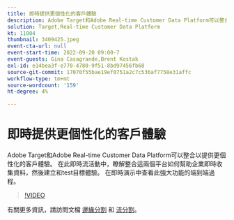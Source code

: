 ```yaml
---
title: 即時提供更個性化的客戶體驗
description: Adobe Target和Adobe Real-time Customer Data Platform可以整合，以提供更個性化的客戶體驗。 在此即時流活動中，瞭解整合這兩個平台如何幫助企業即時收集資料，然後建立和test目標體驗。 在即時演示中查看此強大功能的端到端過程。
solution: Target,Real-time Customer Data Platform
kt: 11004
thumbnail: 3409425.jpeg
event-cta-url: null
event-start-time: 2022-09-20 09:00-7
event-guests: Gina Casagrande,Brent Kostak
exl-id: e14bea3f-e770-4780-9f51-8bd97456fb68
source-git-commit: 17070f55bae19ef0751a2c7c536af7758e31affc
workflow-type: tm+mt
source-wordcount: '159'
ht-degree: 4%

---
```


# 即時提供更個性化的客戶體驗

Adobe Target和Adobe Real-time Customer Data Platform可以整合以提供更個性化的客戶體驗。 在此即時流活動中，瞭解整合這兩個平台如何幫助企業即時收集資料，然後建立和test目標體驗。 在即時演示中查看此強大功能的端到端過程。

>[!VIDEO](https://video.tv.adobe.com/v/3409425/?quality=12&learn=on)

有關更多資訊，請訪問文檔 [邊緣分割](https://experienceleague.adobe.com/docs/experience-platform/segmentation/ui/edge-segmentation.html) 和 [流分割](https://experienceleague.adobe.com/docs/experience-platform/segmentation/ui/streaming-segmentation.html)。
